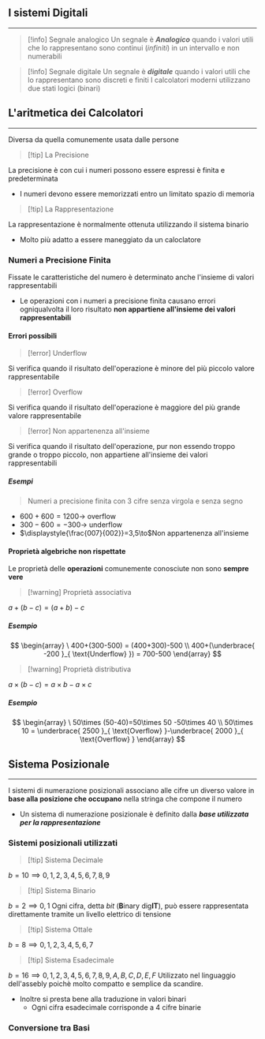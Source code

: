 ## I sistemi Digitali
---
>[!info] Segnale analogico
>Un segnale è ***Analogico*** quando i valori utili che lo rappresentano sono continui (*infiniti*) in un intervallo e non numerabili

>[!info] Segnale digitale
>Un segnale è ***digitale*** quando i valori utili che lo rappresentano sono discreti e finiti
>I calcolatori moderni utilizzano due stati logici (binari)

## L'aritmetica dei Calcolatori
---
Diversa da quella comunemente usata dalle persone

>[!tip] La Precisione

La precisione è con cui i numeri possono essere espressi è finita e predeterminata
 - I numeri devono essere memorizzati entro un limitato spazio di memoria
>[!tip] La Rappresentazione

La rappresentazione è normalmente ottenuta utilizzando il sistema binario
- Molto più adatto a essere maneggiato da un caloclatore

### Numeri a Precisione Finita
Fissate le caratteristiche del numero è determinato anche l'insieme di valori rappresentabili
- Le operazioni con i numeri a precisione finita causano errori ogniqualvolta il loro risultato **non appartiene all'insieme dei valori rappresentabili**
#### Errori possibili
>[!error] Underflow

Si verifica quando il risultato dell'operazione è minore del più piccolo valore rappresentabile

>[!error] Overflow

Si verifica quando il risultato dell'operazione è maggiore del più grande valore rappresentabile

>[!error] Non appartenenza all'insieme

Si verifica quando il risultato dell'operazione, pur non essendo troppo grande o troppo piccolo, non appartiene all'insieme dei valori rappresentabili
##### Esempi
>Numeri a precisione finita con 3 cifre senza virgola e senza segno

- $600+600 = 1200 \to$ overflow
- $300-600 = -300\to$ underflow
- $\displaystyle{\frac{007}{002}}=3,5\to$Non appartenenza all'insieme

#### Proprietà algebriche non rispettate
Le proprietà delle **operazioni** comunemente conosciute non sono **sempre vere**
>[!warning] Proprietà associativa

$a+(b-c)=(a+b)-c$
##### Esempio
$$
\begin{array}
\ 400+(300-500) = (400+300)-500 \\
400+(\underbrace{ -200 }_{ \text{Underflow} }) = 700-500
\end{array}
$$

>[!warning] Proprietà distributiva

$a\times(b-c) = a\times b -a\times c$
##### Esempio
$$
\begin{array}
\ 50\times (50-40)=50\times 50 -50\times 40 \\
50\times 10 = \underbrace{ 2500 }_{ \text{Overflow} }-\underbrace{ 2000 }_{ \text{Overflow} }
\end{array}
$$
## Sistema Posizionale
---
I sistemi di numerazione posizionali associano alle cifre un diverso valore in **base alla posizione che occupano** nella stringa che compone il numero
- Un sistema di numerazione posizionale è definito dalla ***base utilizzata per la rappresentazione***
### Sistemi posizionali utilizzati
>[!tip] Sistema Decimale

$b=10 \implies 0,1,2,3,4,5,6,7,8,9$

>[!tip] Sistema Binario

$b=2 \implies 0,1$
Ogni cifra, detta *bit* (**B**inary dig**IT**), può essere rappresentata direttamente tramite un livello elettrico di tensione

>[!tip] Sistema Ottale

$b=8\implies 0,1,2,3,4,5,6,7$

>[!tip] Sistema Esadecimale

$b=16\implies 0,1,2,3,4,5,6,7,8,9,A,B,C,D,E,F$
Utilizzato nel linguaggio dell'assebly poichè molto compatto e semplice da scandire.
- Inoltre si presta bene alla traduzione in valori binari
	- Ogni cifra esadecimale corrisponde a 4 cifre binarie

### Conversione tra Basi